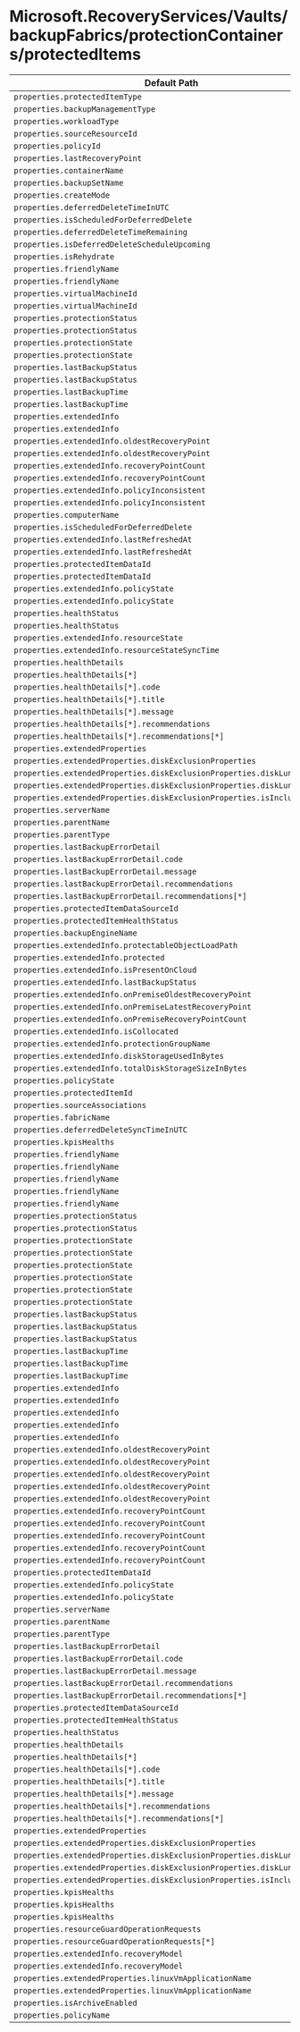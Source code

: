 # Microsoft.RecoveryServices/Vaults/backupFabrics/protectionContainers/protectedItems

| Default Path | Alias |
|---|---|
| `properties.protectedItemType` | `Microsoft.RecoveryServices/Vaults/backupFabrics/protectionContainers/protectedItems/protectedItemType` |
| `properties.backupManagementType` | `Microsoft.RecoveryServices/Vaults/backupFabrics/protectionContainers/protectedItems/backupManagementType` |
| `properties.workloadType` | `Microsoft.RecoveryServices/Vaults/backupFabrics/protectionContainers/protectedItems/workloadType` |
| `properties.sourceResourceId` | `Microsoft.RecoveryServices/Vaults/backupFabrics/protectionContainers/protectedItems/sourceResourceId` |
| `properties.policyId` | `Microsoft.RecoveryServices/Vaults/backupFabrics/protectionContainers/protectedItems/policyId` |
| `properties.lastRecoveryPoint` | `Microsoft.RecoveryServices/Vaults/backupFabrics/protectionContainers/protectedItems/lastRecoveryPoint` |
| `properties.containerName` | `Microsoft.RecoveryServices/Vaults/backupFabrics/protectionContainers/protectedItems/containerName` |
| `properties.backupSetName` | `Microsoft.RecoveryServices/Vaults/backupFabrics/protectionContainers/protectedItems/backupSetName` |
| `properties.createMode` | `Microsoft.RecoveryServices/Vaults/backupFabrics/protectionContainers/protectedItems/createMode` |
| `properties.deferredDeleteTimeInUTC` | `Microsoft.RecoveryServices/Vaults/backupFabrics/protectionContainers/protectedItems/deferredDeleteTimeInUTC` |
| `properties.isScheduledForDeferredDelete` | `Microsoft.RecoveryServices/Vaults/backupFabrics/protectionContainers/protectedItems/isScheduledForDeferredDelete` |
| `properties.deferredDeleteTimeRemaining` | `Microsoft.RecoveryServices/Vaults/backupFabrics/protectionContainers/protectedItems/deferredDeleteTimeRemaining` |
| `properties.isDeferredDeleteScheduleUpcoming` | `Microsoft.RecoveryServices/Vaults/backupFabrics/protectionContainers/protectedItems/isDeferredDeleteScheduleUpcoming` |
| `properties.isRehydrate` | `Microsoft.RecoveryServices/Vaults/backupFabrics/protectionContainers/protectedItems/isRehydrate` |
| `properties.friendlyName` | `Microsoft.RecoveryServices/vaults/backupFabrics/protectionContainers/protectedItems/AzureIaaSVMProtectedItem.friendlyName` |
| `properties.friendlyName` | `Microsoft.RecoveryServices/vaults/backupFabrics/protectionContainers/protectedItems/AzureFileShareProtectedItem.friendlyName` |
| `properties.virtualMachineId` | `Microsoft.RecoveryServices/vaults/backupFabrics/protectionContainers/protectedItems/AzureIaaSVMProtectedItem.virtualMachineId` |
| `properties.virtualMachineId` | `Microsoft.RecoveryServices/vaults/backupFabrics/protectionContainers/protectedItems/virtualMachineId` |
| `properties.protectionStatus` | `Microsoft.RecoveryServices/vaults/backupFabrics/protectionContainers/protectedItems/AzureIaaSVMProtectedItem.protectionStatus` |
| `properties.protectionStatus` | `Microsoft.RecoveryServices/vaults/backupFabrics/protectionContainers/protectedItems/AzureFileShareProtectedItem.protectionStatus` |
| `properties.protectionState` | `Microsoft.RecoveryServices/vaults/backupFabrics/protectionContainers/protectedItems/AzureIaaSVMProtectedItem.protectionState` |
| `properties.protectionState` | `Microsoft.RecoveryServices/vaults/backupFabrics/protectionContainers/protectedItems/AzureFileShareProtectedItem.protectionState` |
| `properties.lastBackupStatus` | `Microsoft.RecoveryServices/vaults/backupFabrics/protectionContainers/protectedItems/AzureIaaSVMProtectedItem.lastBackupStatus` |
| `properties.lastBackupStatus` | `Microsoft.RecoveryServices/vaults/backupFabrics/protectionContainers/protectedItems/AzureFileShareProtectedItem.lastBackupStatus` |
| `properties.lastBackupTime` | `Microsoft.RecoveryServices/vaults/backupFabrics/protectionContainers/protectedItems/AzureIaaSVMProtectedItem.lastBackupTime` |
| `properties.lastBackupTime` | `Microsoft.RecoveryServices/vaults/backupFabrics/protectionContainers/protectedItems/AzureFileShareProtectedItem.lastBackupTime` |
| `properties.extendedInfo` | `Microsoft.RecoveryServices/vaults/backupFabrics/protectionContainers/protectedItems/AzureIaaSVMProtectedItem.extendedInfo` |
| `properties.extendedInfo` | `Microsoft.RecoveryServices/vaults/backupFabrics/protectionContainers/protectedItems/AzureFileShareProtectedItem.extendedInfo` |
| `properties.extendedInfo.oldestRecoveryPoint` | `Microsoft.RecoveryServices/vaults/backupFabrics/protectionContainers/protectedItems/AzureIaaSVMProtectedItem.extendedInfo.oldestRecoveryPoint` |
| `properties.extendedInfo.oldestRecoveryPoint` | `Microsoft.RecoveryServices/vaults/backupFabrics/protectionContainers/protectedItems/AzureFileShareProtectedItem.extendedInfo.oldestRecoveryPoint` |
| `properties.extendedInfo.recoveryPointCount` | `Microsoft.RecoveryServices/vaults/backupFabrics/protectionContainers/protectedItems/AzureIaaSVMProtectedItem.extendedInfo.recoveryPointCount` |
| `properties.extendedInfo.recoveryPointCount` | `Microsoft.RecoveryServices/vaults/backupFabrics/protectionContainers/protectedItems/AzureFileShareProtectedItem.extendedInfo.recoveryPointCount` |
| `properties.extendedInfo.policyInconsistent` | `Microsoft.RecoveryServices/vaults/backupFabrics/protectionContainers/protectedItems/AzureIaaSVMProtectedItem.extendedInfo.policyInconsistent` |
| `properties.extendedInfo.policyInconsistent` | `Microsoft.RecoveryServices/vaults/backupFabrics/protectionContainers/protectedItems/extendedInfo.policyInconsistent` |
| `properties.computerName` | `Microsoft.RecoveryServices/vaults/backupFabrics/protectionContainers/protectedItems/MabFileFolderProtectedItem.computerName` |
| `properties.isScheduledForDeferredDelete` | `Microsoft.RecoveryServices/vaults/backupFabrics/protectionContainers/protectedItems/MabFileFolderProtectedItem.isScheduledForDeferredDelete` |
| `properties.extendedInfo.lastRefreshedAt` | `Microsoft.RecoveryServices/vaults/backupFabrics/protectionContainers/protectedItems/MabFileFolderProtectedItem.extendedInfo.lastRefreshedAt` |
| `properties.extendedInfo.lastRefreshedAt` | `Microsoft.RecoveryServices/vaults/backupFabrics/protectionContainers/protectedItems/DPMProtectedItem.extendedInfo.lastRefreshedAt` |
| `properties.protectedItemDataId` | `Microsoft.RecoveryServices/vaults/backupFabrics/protectionContainers/protectedItems/Microsoft-Sql-servers-databases.protectedItemDataId` |
| `properties.protectedItemDataId` | `Microsoft.RecoveryServices/vaults/backupFabrics/protectionContainers/protectedItems/protectedItemDataId` |
| `properties.extendedInfo.policyState` | `Microsoft.RecoveryServices/vaults/backupFabrics/protectionContainers/protectedItems/Microsoft-Sql-servers-databases.extendedInfo.policyState` |
| `properties.extendedInfo.policyState` | `Microsoft.RecoveryServices/vaults/backupFabrics/protectionContainers/protectedItems/AzureFileShareProtectedItem.extendedInfo.policyState` |
| `properties.healthStatus` | `Microsoft.RecoveryServices/vaults/backupFabrics/protectionContainers/protectedItems/AzureFileShareProtectedItem.healthStatus` |
| `properties.healthStatus` | `Microsoft.RecoveryServices/vaults/backupFabrics/protectionContainers/protectedItems/healthStatus` |
| `properties.extendedInfo.resourceState` | `Microsoft.RecoveryServices/vaults/backupFabrics/protectionContainers/protectedItems/AzureFileShareProtectedItem.extendedInfo.resourceState` |
| `properties.extendedInfo.resourceStateSyncTime` | `Microsoft.RecoveryServices/vaults/backupFabrics/protectionContainers/protectedItems/AzureFileShareProtectedItem.extendedInfo.resourceStateSyncTime` |
| `properties.healthDetails` | `Microsoft.RecoveryServices/vaults/backupFabrics/protectionContainers/protectedItems/healthDetails` |
| `properties.healthDetails[*]` | `Microsoft.RecoveryServices/vaults/backupFabrics/protectionContainers/protectedItems/healthDetails[*]` |
| `properties.healthDetails[*].code` | `Microsoft.RecoveryServices/vaults/backupFabrics/protectionContainers/protectedItems/healthDetails[*].code` |
| `properties.healthDetails[*].title` | `Microsoft.RecoveryServices/vaults/backupFabrics/protectionContainers/protectedItems/healthDetails[*].title` |
| `properties.healthDetails[*].message` | `Microsoft.RecoveryServices/vaults/backupFabrics/protectionContainers/protectedItems/healthDetails[*].message` |
| `properties.healthDetails[*].recommendations` | `Microsoft.RecoveryServices/vaults/backupFabrics/protectionContainers/protectedItems/healthDetails[*].recommendations` |
| `properties.healthDetails[*].recommendations[*]` | `Microsoft.RecoveryServices/vaults/backupFabrics/protectionContainers/protectedItems/healthDetails[*].recommendations[*]` |
| `properties.extendedProperties` | `Microsoft.RecoveryServices/vaults/backupFabrics/protectionContainers/protectedItems/extendedProperties` |
| `properties.extendedProperties.diskExclusionProperties` | `Microsoft.RecoveryServices/vaults/backupFabrics/protectionContainers/protectedItems/extendedProperties.diskExclusionProperties` |
| `properties.extendedProperties.diskExclusionProperties.diskLunList` | `Microsoft.RecoveryServices/vaults/backupFabrics/protectionContainers/protectedItems/extendedProperties.diskExclusionProperties.diskLunList` |
| `properties.extendedProperties.diskExclusionProperties.diskLunList[*]` | `Microsoft.RecoveryServices/vaults/backupFabrics/protectionContainers/protectedItems/extendedProperties.diskExclusionProperties.diskLunList[*]` |
| `properties.extendedProperties.diskExclusionProperties.isInclusionList` | `Microsoft.RecoveryServices/vaults/backupFabrics/protectionContainers/protectedItems/extendedProperties.diskExclusionProperties.isInclusionList` |
| `properties.serverName` | `Microsoft.RecoveryServices/vaults/backupFabrics/protectionContainers/protectedItems/AzureVmWorkloadProtectedItem.serverName` |
| `properties.parentName` | `Microsoft.RecoveryServices/vaults/backupFabrics/protectionContainers/protectedItems/AzureVmWorkloadProtectedItem.parentName` |
| `properties.parentType` | `Microsoft.RecoveryServices/vaults/backupFabrics/protectionContainers/protectedItems/AzureVmWorkloadProtectedItem.parentType` |
| `properties.lastBackupErrorDetail` | `Microsoft.RecoveryServices/vaults/backupFabrics/protectionContainers/protectedItems/AzureVmWorkloadProtectedItem.lastBackupErrorDetail` |
| `properties.lastBackupErrorDetail.code` | `Microsoft.RecoveryServices/vaults/backupFabrics/protectionContainers/protectedItems/AzureVmWorkloadProtectedItem.lastBackupErrorDetail.code` |
| `properties.lastBackupErrorDetail.message` | `Microsoft.RecoveryServices/vaults/backupFabrics/protectionContainers/protectedItems/AzureVmWorkloadProtectedItem.lastBackupErrorDetail.message` |
| `properties.lastBackupErrorDetail.recommendations` | `Microsoft.RecoveryServices/vaults/backupFabrics/protectionContainers/protectedItems/AzureVmWorkloadProtectedItem.lastBackupErrorDetail.recommendations` |
| `properties.lastBackupErrorDetail.recommendations[*]` | `Microsoft.RecoveryServices/vaults/backupFabrics/protectionContainers/protectedItems/AzureVmWorkloadProtectedItem.lastBackupErrorDetail.recommendations[*]` |
| `properties.protectedItemDataSourceId` | `Microsoft.RecoveryServices/vaults/backupFabrics/protectionContainers/protectedItems/AzureVmWorkloadProtectedItem.protectedItemDataSourceId` |
| `properties.protectedItemHealthStatus` | `Microsoft.RecoveryServices/vaults/backupFabrics/protectionContainers/protectedItems/AzureVmWorkloadProtectedItem.protectedItemHealthStatus` |
| `properties.backupEngineName` | `Microsoft.RecoveryServices/vaults/backupFabrics/protectionContainers/protectedItems/DPMProtectedItem.backupEngineName` |
| `properties.extendedInfo.protectableObjectLoadPath` | `Microsoft.RecoveryServices/vaults/backupFabrics/protectionContainers/protectedItems/DPMProtectedItem.extendedInfo.protectableObjectLoadPath` |
| `properties.extendedInfo.protected` | `Microsoft.RecoveryServices/vaults/backupFabrics/protectionContainers/protectedItems/DPMProtectedItem.extendedInfo.protected` |
| `properties.extendedInfo.isPresentOnCloud` | `Microsoft.RecoveryServices/vaults/backupFabrics/protectionContainers/protectedItems/DPMProtectedItem.extendedInfo.isPresentOnCloud` |
| `properties.extendedInfo.lastBackupStatus` | `Microsoft.RecoveryServices/vaults/backupFabrics/protectionContainers/protectedItems/DPMProtectedItem.extendedInfo.lastBackupStatus` |
| `properties.extendedInfo.onPremiseOldestRecoveryPoint` | `Microsoft.RecoveryServices/vaults/backupFabrics/protectionContainers/protectedItems/DPMProtectedItem.extendedInfo.onPremiseOldestRecoveryPoint` |
| `properties.extendedInfo.onPremiseLatestRecoveryPoint` | `Microsoft.RecoveryServices/vaults/backupFabrics/protectionContainers/protectedItems/DPMProtectedItem.extendedInfo.onPremiseLatestRecoveryPoint` |
| `properties.extendedInfo.onPremiseRecoveryPointCount` | `Microsoft.RecoveryServices/vaults/backupFabrics/protectionContainers/protectedItems/DPMProtectedItem.extendedInfo.onPremiseRecoveryPointCount` |
| `properties.extendedInfo.isCollocated` | `Microsoft.RecoveryServices/vaults/backupFabrics/protectionContainers/protectedItems/DPMProtectedItem.extendedInfo.isCollocated` |
| `properties.extendedInfo.protectionGroupName` | `Microsoft.RecoveryServices/vaults/backupFabrics/protectionContainers/protectedItems/DPMProtectedItem.extendedInfo.protectionGroupName` |
| `properties.extendedInfo.diskStorageUsedInBytes` | `Microsoft.RecoveryServices/vaults/backupFabrics/protectionContainers/protectedItems/DPMProtectedItem.extendedInfo.diskStorageUsedInBytes` |
| `properties.extendedInfo.totalDiskStorageSizeInBytes` | `Microsoft.RecoveryServices/vaults/backupFabrics/protectionContainers/protectedItems/DPMProtectedItem.extendedInfo.totalDiskStorageSizeInBytes` |
| `properties.policyState` | `Microsoft.RecoveryServices/vaults/backupFabrics/protectionContainers/protectedItems/GenericProtectedItem.policyState` |
| `properties.protectedItemId` | `Microsoft.RecoveryServices/vaults/backupFabrics/protectionContainers/protectedItems/GenericProtectedItem.protectedItemId` |
| `properties.sourceAssociations` | `Microsoft.RecoveryServices/vaults/backupFabrics/protectionContainers/protectedItems/GenericProtectedItem.sourceAssociations` |
| `properties.fabricName` | `Microsoft.RecoveryServices/vaults/backupFabrics/protectionContainers/protectedItems/GenericProtectedItem.fabricName` |
| `properties.deferredDeleteSyncTimeInUTC` | `Microsoft.RecoveryServices/vaults/backupFabrics/protectionContainers/protectedItems/MabFileFolderProtectedItem.deferredDeleteSyncTimeInUTC` |
| `properties.kpisHealths` | `Microsoft.RecoveryServices/vaults/backupFabrics/protectionContainers/protectedItems/AzureFileShareProtectedItem.kpisHealths` |
| `properties.friendlyName` | `Microsoft.RecoveryServices/vaults/backupFabrics/protectionContainers/protectedItems/friendlyName` |
| `properties.friendlyName` | `Microsoft.RecoveryServices/vaults/backupFabrics/protectionContainers/protectedItems/MabFileFolderProtectedItem.friendlyName` |
| `properties.friendlyName` | `Microsoft.RecoveryServices/vaults/backupFabrics/protectionContainers/protectedItems/GenericProtectedItem.friendlyName` |
| `properties.friendlyName` | `Microsoft.RecoveryServices/vaults/backupFabrics/protectionContainers/protectedItems/DPMProtectedItem.friendlyName` |
| `properties.friendlyName` | `Microsoft.RecoveryServices/vaults/backupFabrics/protectionContainers/protectedItems/AzureVmWorkloadProtectedItem.friendlyName` |
| `properties.protectionStatus` | `Microsoft.RecoveryServices/vaults/backupFabrics/protectionContainers/protectedItems/protectionStatus` |
| `properties.protectionStatus` | `Microsoft.RecoveryServices/vaults/backupFabrics/protectionContainers/protectedItems/AzureVmWorkloadProtectedItem.protectionStatus` |
| `properties.protectionState` | `Microsoft.RecoveryServices/vaults/backupFabrics/protectionContainers/protectedItems/protectionState` |
| `properties.protectionState` | `Microsoft.RecoveryServices/vaults/backupFabrics/protectionContainers/protectedItems/Microsoft-Sql-servers-databases.protectionState` |
| `properties.protectionState` | `Microsoft.RecoveryServices/vaults/backupFabrics/protectionContainers/protectedItems/MabFileFolderProtectedItem.protectionState` |
| `properties.protectionState` | `Microsoft.RecoveryServices/vaults/backupFabrics/protectionContainers/protectedItems/GenericProtectedItem.protectionState` |
| `properties.protectionState` | `Microsoft.RecoveryServices/vaults/backupFabrics/protectionContainers/protectedItems/DPMProtectedItem.protectionState` |
| `properties.protectionState` | `Microsoft.RecoveryServices/vaults/backupFabrics/protectionContainers/protectedItems/AzureVmWorkloadProtectedItem.protectionState` |
| `properties.lastBackupStatus` | `Microsoft.RecoveryServices/vaults/backupFabrics/protectionContainers/protectedItems/lastBackupStatus` |
| `properties.lastBackupStatus` | `Microsoft.RecoveryServices/vaults/backupFabrics/protectionContainers/protectedItems/MabFileFolderProtectedItem.lastBackupStatus` |
| `properties.lastBackupStatus` | `Microsoft.RecoveryServices/vaults/backupFabrics/protectionContainers/protectedItems/AzureVmWorkloadProtectedItem.lastBackupStatus` |
| `properties.lastBackupTime` | `Microsoft.RecoveryServices/vaults/backupFabrics/protectionContainers/protectedItems/lastBackupTime` |
| `properties.lastBackupTime` | `Microsoft.RecoveryServices/vaults/backupFabrics/protectionContainers/protectedItems/MabFileFolderProtectedItem.lastBackupTime` |
| `properties.lastBackupTime` | `Microsoft.RecoveryServices/vaults/backupFabrics/protectionContainers/protectedItems/AzureVmWorkloadProtectedItem.lastBackupTime` |
| `properties.extendedInfo` | `Microsoft.RecoveryServices/vaults/backupFabrics/protectionContainers/protectedItems/extendedInfo` |
| `properties.extendedInfo` | `Microsoft.RecoveryServices/vaults/backupFabrics/protectionContainers/protectedItems/Microsoft-Sql-servers-databases.extendedInfo` |
| `properties.extendedInfo` | `Microsoft.RecoveryServices/vaults/backupFabrics/protectionContainers/protectedItems/MabFileFolderProtectedItem.extendedInfo` |
| `properties.extendedInfo` | `Microsoft.RecoveryServices/vaults/backupFabrics/protectionContainers/protectedItems/DPMProtectedItem.extendedInfo` |
| `properties.extendedInfo` | `Microsoft.RecoveryServices/vaults/backupFabrics/protectionContainers/protectedItems/AzureVmWorkloadProtectedItem.extendedInfo` |
| `properties.extendedInfo.oldestRecoveryPoint` | `Microsoft.RecoveryServices/vaults/backupFabrics/protectionContainers/protectedItems/extendedInfo.oldestRecoveryPoint` |
| `properties.extendedInfo.oldestRecoveryPoint` | `Microsoft.RecoveryServices/vaults/backupFabrics/protectionContainers/protectedItems/Microsoft-Sql-servers-databases.extendedInfo.oldestRecoveryPoint` |
| `properties.extendedInfo.oldestRecoveryPoint` | `Microsoft.RecoveryServices/vaults/backupFabrics/protectionContainers/protectedItems/MabFileFolderProtectedItem.extendedInfo.oldestRecoveryPoint` |
| `properties.extendedInfo.oldestRecoveryPoint` | `Microsoft.RecoveryServices/vaults/backupFabrics/protectionContainers/protectedItems/DPMProtectedItem.extendedInfo.oldestRecoveryPoint` |
| `properties.extendedInfo.oldestRecoveryPoint` | `Microsoft.RecoveryServices/vaults/backupFabrics/protectionContainers/protectedItems/AzureVmWorkloadProtectedItem.extendedInfo.oldestRecoveryPoint` |
| `properties.extendedInfo.recoveryPointCount` | `Microsoft.RecoveryServices/vaults/backupFabrics/protectionContainers/protectedItems/extendedInfo.recoveryPointCount` |
| `properties.extendedInfo.recoveryPointCount` | `Microsoft.RecoveryServices/vaults/backupFabrics/protectionContainers/protectedItems/Microsoft-Sql-servers-databases.extendedInfo.recoveryPointCount` |
| `properties.extendedInfo.recoveryPointCount` | `Microsoft.RecoveryServices/vaults/backupFabrics/protectionContainers/protectedItems/MabFileFolderProtectedItem.extendedInfo.recoveryPointCount` |
| `properties.extendedInfo.recoveryPointCount` | `Microsoft.RecoveryServices/vaults/backupFabrics/protectionContainers/protectedItems/DPMProtectedItem.extendedInfo.recoveryPointCount` |
| `properties.extendedInfo.recoveryPointCount` | `Microsoft.RecoveryServices/vaults/backupFabrics/protectionContainers/protectedItems/AzureVmWorkloadProtectedItem.extendedInfo.recoveryPointCount` |
| `properties.protectedItemDataId` | `Microsoft.RecoveryServices/vaults/backupFabrics/protectionContainers/protectedItems/AzureIaaSVMProtectedItem.protectedItemDataId` |
| `properties.extendedInfo.policyState` | `Microsoft.RecoveryServices/vaults/backupFabrics/protectionContainers/protectedItems/extendedInfo.policyState` |
| `properties.extendedInfo.policyState` | `Microsoft.RecoveryServices/vaults/backupFabrics/protectionContainers/protectedItems/AzureVmWorkloadProtectedItem.extendedInfo.policyState` |
| `properties.serverName` | `Microsoft.RecoveryServices/vaults/backupFabrics/protectionContainers/protectedItems/serverName` |
| `properties.parentName` | `Microsoft.RecoveryServices/vaults/backupFabrics/protectionContainers/protectedItems/parentName` |
| `properties.parentType` | `Microsoft.RecoveryServices/vaults/backupFabrics/protectionContainers/protectedItems/parentType` |
| `properties.lastBackupErrorDetail` | `Microsoft.RecoveryServices/vaults/backupFabrics/protectionContainers/protectedItems/lastBackupErrorDetail` |
| `properties.lastBackupErrorDetail.code` | `Microsoft.RecoveryServices/vaults/backupFabrics/protectionContainers/protectedItems/lastBackupErrorDetail.code` |
| `properties.lastBackupErrorDetail.message` | `Microsoft.RecoveryServices/vaults/backupFabrics/protectionContainers/protectedItems/lastBackupErrorDetail.message` |
| `properties.lastBackupErrorDetail.recommendations` | `Microsoft.RecoveryServices/vaults/backupFabrics/protectionContainers/protectedItems/lastBackupErrorDetail.recommendations` |
| `properties.lastBackupErrorDetail.recommendations[*]` | `Microsoft.RecoveryServices/vaults/backupFabrics/protectionContainers/protectedItems/lastBackupErrorDetail.recommendations[*]` |
| `properties.protectedItemDataSourceId` | `Microsoft.RecoveryServices/vaults/backupFabrics/protectionContainers/protectedItems/protectedItemDataSourceId` |
| `properties.protectedItemHealthStatus` | `Microsoft.RecoveryServices/vaults/backupFabrics/protectionContainers/protectedItems/protectedItemHealthStatus` |
| `properties.healthStatus` | `Microsoft.RecoveryServices/vaults/backupFabrics/protectionContainers/protectedItems/AzureIaaSVMProtectedItem.healthStatus` |
| `properties.healthDetails` | `Microsoft.RecoveryServices/vaults/backupFabrics/protectionContainers/protectedItems/AzureIaaSVMProtectedItem.healthDetails` |
| `properties.healthDetails[*]` | `Microsoft.RecoveryServices/vaults/backupFabrics/protectionContainers/protectedItems/AzureIaaSVMProtectedItem.healthDetails[*]` |
| `properties.healthDetails[*].code` | `Microsoft.RecoveryServices/vaults/backupFabrics/protectionContainers/protectedItems/AzureIaaSVMProtectedItem.healthDetails[*].code` |
| `properties.healthDetails[*].title` | `Microsoft.RecoveryServices/vaults/backupFabrics/protectionContainers/protectedItems/AzureIaaSVMProtectedItem.healthDetails[*].title` |
| `properties.healthDetails[*].message` | `Microsoft.RecoveryServices/vaults/backupFabrics/protectionContainers/protectedItems/AzureIaaSVMProtectedItem.healthDetails[*].message` |
| `properties.healthDetails[*].recommendations` | `Microsoft.RecoveryServices/vaults/backupFabrics/protectionContainers/protectedItems/AzureIaaSVMProtectedItem.healthDetails[*].recommendations` |
| `properties.healthDetails[*].recommendations[*]` | `Microsoft.RecoveryServices/vaults/backupFabrics/protectionContainers/protectedItems/AzureIaaSVMProtectedItem.healthDetails[*].recommendations[*]` |
| `properties.extendedProperties` | `Microsoft.RecoveryServices/vaults/backupFabrics/protectionContainers/protectedItems/AzureIaaSVMProtectedItem.extendedProperties` |
| `properties.extendedProperties.diskExclusionProperties` | `Microsoft.RecoveryServices/vaults/backupFabrics/protectionContainers/protectedItems/AzureIaaSVMProtectedItem.extendedProperties.diskExclusionProperties` |
| `properties.extendedProperties.diskExclusionProperties.diskLunList` | `Microsoft.RecoveryServices/vaults/backupFabrics/protectionContainers/protectedItems/AzureIaaSVMProtectedItem.extendedProperties.diskExclusionProperties.diskLunList` |
| `properties.extendedProperties.diskExclusionProperties.diskLunList[*]` | `Microsoft.RecoveryServices/vaults/backupFabrics/protectionContainers/protectedItems/AzureIaaSVMProtectedItem.extendedProperties.diskExclusionProperties.diskLunList[*]` |
| `properties.extendedProperties.diskExclusionProperties.isInclusionList` | `Microsoft.RecoveryServices/vaults/backupFabrics/protectionContainers/protectedItems/AzureIaaSVMProtectedItem.extendedProperties.diskExclusionProperties.isInclusionList` |
| `properties.kpisHealths` | `Microsoft.RecoveryServices/vaults/backupFabrics/protectionContainers/protectedItems/kpisHealths` |
| `properties.kpisHealths` | `Microsoft.RecoveryServices/vaults/backupFabrics/protectionContainers/protectedItems/AzureVmWorkloadProtectedItem.kpisHealths` |
| `properties.kpisHealths` | `Microsoft.RecoveryServices/vaults/backupFabrics/protectionContainers/protectedItems/AzureIaaSVMProtectedItem.kpisHealths` |
| `properties.resourceGuardOperationRequests` | `Microsoft.RecoveryServices/vaults/backupFabrics/protectionContainers/protectedItems/resourceGuardOperationRequests` |
| `properties.resourceGuardOperationRequests[*]` | `Microsoft.RecoveryServices/vaults/backupFabrics/protectionContainers/protectedItems/resourceGuardOperationRequests[*]` |
| `properties.extendedInfo.recoveryModel` | `Microsoft.RecoveryServices/vaults/backupFabrics/protectionContainers/protectedItems/extendedInfo.recoveryModel` |
| `properties.extendedInfo.recoveryModel` | `Microsoft.RecoveryServices/vaults/backupFabrics/protectionContainers/protectedItems/AzureVmWorkloadProtectedItem.extendedInfo.recoveryModel` |
| `properties.extendedProperties.linuxVmApplicationName` | `Microsoft.RecoveryServices/vaults/backupFabrics/protectionContainers/protectedItems/AzureIaaSVMProtectedItem.extendedProperties.linuxVmApplicationName` |
| `properties.extendedProperties.linuxVmApplicationName` | `Microsoft.RecoveryServices/vaults/backupFabrics/protectionContainers/protectedItems/extendedProperties.linuxVmApplicationName` |
| `properties.isArchiveEnabled` | `Microsoft.RecoveryServices/vaults/backupFabrics/protectionContainers/protectedItems/isArchiveEnabled` |
| `properties.policyName` | `Microsoft.RecoveryServices/vaults/backupFabrics/protectionContainers/protectedItems/policyName` |

